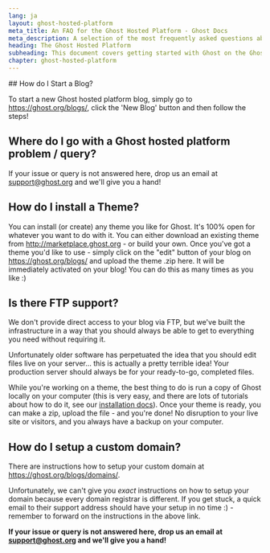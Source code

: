 ```yaml
---
lang: ja
layout: ghost-hosted-platform
meta_title: An FAQ for the Ghost Hosted Platform - Ghost Docs
meta_description: A selection of the most frequently asked questions about the Ghost Hosted Platform.
heading: The Ghost Hosted Platform
subheading: This document covers getting started with Ghost on the Ghost.org Hosted Platform
chapter: ghost-hosted-platform
---
```


## How do I Start a Blog? <a id="start"></a>

To start a new Ghost hosted platform blog, simply go to <https://ghost.org/blogs/>, click the 'New Blog' button and then follow the steps!

## Where do I go with a Ghost hosted platform problem / query? <a id="support"></a>

If your issue or query is not answered here, drop us an email at <a href="mailto:support@ghost.org">support@ghost.org</a> and we'll give you a hand!

## How do I install a Theme? <a id="install-theme"></a>

You can install (or create) any theme you like for Ghost. It's 100% open for whatever you want to do with it. You can either download an existing theme from <http://marketplace.ghost.org> - or build your own. Once you've got a theme you'd like to use - simply click on the "edit" button of your blog on <https://ghost.org/blogs/> and upload the theme .zip here. It will be immediately activated on your blog! You can do this as many times as you like :)

## Is there FTP support? <a id="ftp-support"></a>
We don't provide direct access to your blog via FTP, but we've built the infrastructure in a way that you should always be able to get to everything you need without requiring it.

Unfortunately older software has perpetuated the idea that you should edit files live on your server… this is actually a pretty terrible idea! Your production server should always be for your ready-to-go, completed files.

While you're working on a theme, the best thing to do is run a copy of Ghost locally on your computer (this is very easy, and there are lots of tutorials about how to do it, see our <a href="{{ site.url }}/{{page.lang}}/installation">installation docs</a>). Once your theme is ready, you can make a zip, upload the file - and you're done! No disruption to your live site or visitors, and you always have a backup on your computer.

## How do I setup a custom domain? <a id="domains"></a>

There are instructions how to setup your custom domain at <https://ghost.org/blogs/domains/>.

Unfortunately, we can't give you *exact* instructions on how to setup your domain because every domain registrar is different. If you get stuck, a quick email to their support address should have your setup in no time :) - remember to forward on the instructions in the above link.


<p class="note">
  <strong>If your issue or query is not answered here, drop us an email at <a href="mailto:support@ghost.org">support@ghost.org</a> and we'll give you a hand!</strong>
</p>
